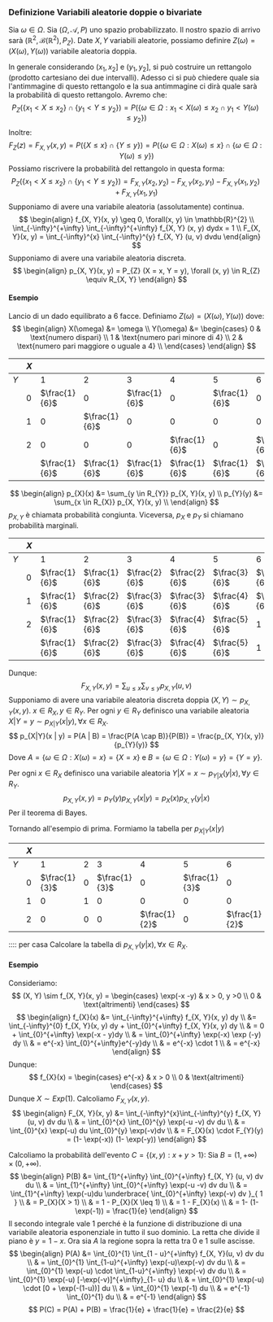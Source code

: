 ### Definizione Variabili aleatorie doppie o bivariate
Sia $\omega \in \Omega$. Sia $(\Omega, \mathcal{A}, P)$ uno spazio probabilizzato.
Il nostro spazio di arrivo sarà $(\mathbb{R}^{2}, \mathcal{B}(\mathbb{R}^{2}), P_{Z})$.
Date $X, Y$ variabili aleatorie, possiamo definire $Z(\omega) = (X(\omega), Y(\omega))$ variabile aleatoria doppia.

In generale considerando $(x_{1},x_{2}]$ e $(y_{1}, y_{2}]$, si può costruire un rettangolo (prodotto cartesiano dei due intervalli).
Adesso ci si può chiedere quale sia l'antimmagine di questo rettangolo e la sua antimmagine ci dirà quale sarà la probabilità di questo rettangolo. Avremo che:
$$
P_{Z} (\{x_{1}<X\leq x_{2} \} \cap \{ y_{1} < Y \leq y_{2} \}) = P(\{ \omega \in \Omega: x_{1} < X(\omega) \leq x_{2} \cap y_{1} < Y(\omega)\leq y_{2} \})
$$
Inoltre:
$$
F_{Z}(z) = F_{X, Y} (x, y) =   P(\{ X \leq x \} \cap \{ Y\leq y \}) = P(\{ \omega \in \Omega: X(\omega) \leq x \} \cap \{ \omega \in \Omega:Y(\omega) \leq y \})
$$
Possiamo riscrivere la probabilità del rettangolo in questa forma:
$$
P_{Z} (\{x_{1}<X\leq x_{2} \} \cap \{ y_{1} < Y \leq y_{2} \}) = F_{X, Y}(x_{2},y_{2}) - F_{X, Y}(x_{2},y_{1}) -F_{X,Y}(x_{1},y_{2}) + F_{X, Y}(x_{1},y_{1})
$$
Supponiamo di avere una variabile aleatoria (assolutamente) continua.
$$
\begin{align}
f_{X, Y}(x, y) \geq 0, \forall(x, y) \in \mathbb{R}^{2} \\
\int_{-\infty}^{+\infty} \int_{-\infty}^{+\infty} f_{X, Y} (x, y) dydx = 1 \\
F_{X, Y}(x, y) = \int_{-\infty}^{x} \int_{-\infty}^{y} f_{X, Y} (u, v) dvdu
\end{align}
$$
Supponiamo di avere una variabile aleatoria discreta.
$$
\begin{align}
p_{X, Y}(x, y) = P_{Z} (X = x, Y = y), \forall (x, y) \in R_{Z} \equiv R_{X, Y}
\end{align}
$$
#### Esempio
Lancio di un dado equilibrato a 6 facce. Definiamo $Z(\omega) = (X(\omega), Y(\omega))$ dove: 
$$
\begin{align}
X(\omega) &= \omega \\
Y(\omega) &= \begin{cases}
0 & \text{numero dispari} \\
1 & \text{numero pari minore di 4} \\
2 & \text{numero pari maggiore o uguale a 4} \\
\end{cases}
\end{align}
$$

|     | $X$ |               |               |               |               |               |               |               |
| --- | --- | ------------- | ------------- | ------------- | ------------- | ------------- | ------------- | ------------- |
| $Y$ |     | $1$           | $2$           | $3$           | $4$           | $5$           | $6$           |               |
|     | $0$ | $\frac{1}{6}$ | $0$           | $\frac{1}{6}$ | $0$           | $\frac{1}{6}$ | $0$           | $\frac{3}{6}$ |
|     | $1$ | $0$           | $\frac{1}{6}$ | $0$           | $0$           | $0$           | $0$           | $\frac{1}{6}$ |
|     | $2$ | $0$           | $0$           | $0$           | $\frac{1}{6}$ | $0$           | $\frac{1}{6}$ | $\frac{2}{6}$ |
|     |     | $\frac{1}{6}$ | $\frac{1}{6}$ | $\frac{1}{6}$ | $\frac{1}{6}$ | $\frac{1}{6}$ | $\frac{1}{6}$ |               |
$$
\begin{align}
p_{X}(x) &= \sum_{y \in R_{Y}} p_{X, Y}(x, y) \\
p_{Y}(y) &= \sum_{x \in R_{X}} p_{X, Y}(x, y) \\
\end{align}
$$
$p_{X, Y}$ è chiamata probabilità congiunta. Viceversa, $p_{X}$ e $p_{Y}$ si chiamano probabilità marginali.

|     | $X$ |               |               |               |               |               |               |               |
| --- | --- | ------------- | ------------- | ------------- | ------------- | ------------- | ------------- | ------------- |
| $Y$ |     | $1$           | $2$           | $3$           | $4$           | $5$           | $6$           |               |
|     | $0$ | $\frac{1}{6}$ | $\frac{1}{6}$ | $\frac{2}{6}$ | $\frac{2}{6}$ | $\frac{3}{6}$ | $\frac{3}{6}$ | $\frac{3}{6}$ |
|     | $1$ | $\frac{1}{6}$ | $\frac{2}{6}$ | $\frac{3}{6}$ | $\frac{3}{6}$ | $\frac{4}{6}$ | $\frac{4}{6}$ | $\frac{4}{6}$ |
|     | $2$ | $\frac{1}{6}$ | $\frac{2}{6}$ | $\frac{3}{6}$ | $\frac{4}{6}$ | $\frac{5}{6}$ | $1$           | $1$           |
|     |     | $\frac{1}{6}$ | $\frac{2}{6}$ | $\frac{3}{6}$ | $\frac{4}{6}$ | $\frac{5}{6}$ | $1$           |               |
Dunque:
$$
F_{X,Y} (x, y) = \sum_{u \leq x} \sum_{v \leq y} p_{X, Y} (u, v)
$$
Supponiamo di avere una variabile aleatoria discreta doppia $(X, Y) \sim p_{X, Y}(x, y)$. $x \in R_{X}, y \in R_{Y}$.
Per ogni $y \in R_{Y}$ definisco una variabile aleatoria $X|Y=y\sim p_{X|Y}(x | y), \forall x \in R_{X}$.
$$
p_{X|Y}(x | y) = P(A | B) = \frac{P(A \cap B)}{P(B)} = \frac{p_{X, Y}(x, y)}{p_{Y}(y)}
$$
Dove $A = \{ \omega \in \Omega: X (\omega) = x \} = \{ X = x \}$ e $B = \{ \omega \in \Omega : Y(\omega) = y \} = \{ Y = y \}$.

Per ogni $x \in R_{X}$ definisco una variabile aleatoria $Y|X=x\sim p_{Y|X}(y | x), \forall y \in R_{Y}$.
$$
p_{X,Y}(x, y) = p_{Y}(y)p_{X, Y}(x | y) = p_{X}(x)p_{X, Y}(y | x)
$$
Per il teorema di Bayes.

Tornando all'esempio di prima.
Formiamo la tabella per $p_{X|Y}(x | y)$

|     | $X$ |               |     |               |               |               |               |     |
| --- | --- | ------------- | --- | ------------- | ------------- | ------------- | ------------- | --- |
| $Y$ |     | $1$           | $2$ | $3$           | $4$           | $5$           | $6$           |     |
|     | $0$ | $\frac{1}{3}$ | $0$ | $\frac{1}{3}$ | $0$           | $\frac{1}{3}$ | $0$           | $1$ |
|     | $1$ | $0$           | $1$ | $0$           | $0$           | $0$           | $0$           | $1$ |
|     | $2$ | $0$           | $0$ | $0$           | $\frac{1}{2}$ | $0$           | $\frac{1}{2}$ | $1$ |
:::: per casa
Calcolare la tabella di $p_{X, Y}(y | x), \forall x \in R_{X}$.

#### Esempio
Consideriamo:
$$
(X, Y) \sim f_{X, Y}(x, y) = \begin{cases}
\exp(-x -y) & x > 0, y >0 \\
0 & \text{altrimenti}
\end{cases}
$$
$$
\begin{align}
f_{X}(x) &= \int_{-\infty}^{+\infty} f_{X, Y}(x, y) dy  \\
&= \int_{-\infty}^{0} f_{X, Y}(x, y) dy + \int_{0}^{+\infty} f_{X, Y}(x, y) dy \\
 & = 0 + \int_{0}^{+\infty} \exp(-x - y)dy \\
 & = \int_{0}^{+\infty} \exp(-x) \exp (-y) dy \\
 & = e^{-x} \int_{0}^{+\infty}e^{-y}dy \\
 & = e^{-x} \cdot 1 \\
 & = e^{-x}
\end{align}
$$
Dunque:
$$
f_{X}(x) = \begin{cases}
e^{-x}  & x > 0 \\
0  & \text{altrimenti}
\end{cases}
$$
Dunque $X \sim Exp(1)$.
Calcoliamo $F_{X, Y}(x, y)$.
$$
\begin{align}
F_{X, Y}(x, y) &= \int_{-\infty}^{x}\int_{-\infty}^{y} f_{X, Y}(u, v) dv du \\
 & = \int_{0}^{x} \int_{0}^{y} \exp(-u -v) dv du \\
 & = \int_{0}^{x} \exp(-u) du \int_{0}^{y} \exp(-v)dv \\
 & = F_{X}(x) \cdot F_{Y}(y) = (1- \exp(-x)) (1- \exp(-y))
\end{align}
$$

Calcoliamo la probabilità dell'evento $C = \{ (x, y) : x + y > 1 \}$:
Sia $B= (1, +\infty) \times (0, +\infty)$.
$$
\begin{align}
P(B) &= \int_{1}^{+\infty} \int_{0}^{+\infty} f_{X, Y} (u, v) dv du \\
 & = \int_{1}^{+\infty} \int_{0}^{+\infty} \exp(-u -v) dv du \\
 & = \int_{1}^{+\infty} \exp(-u)du \underbrace{ \int_{0}^{+\infty} \exp(-v) dv }_{ 1 }  \\
 & = P_{X}(X > 1) \\
 & = 1 - P_{X}(X \leq 1) \\
 & = 1 - F_{X}(x) \\
 & = 1- (1-\exp(-1)) = \frac{1}{e}
\end{align}
$$
Il secondo integrale vale $1$ perché è la funzione di distribuzione di una variabile aleatoria esponenziale in tutto il suo dominio.
La retta che divide il piano è $y = 1 - x$.
Ora sia $A$ la regione sopra la retta tra $0$ e $1$ sulle ascisse.
$$
\begin{align}
P(A) &= \int_{0}^{1} \int_{1 - u}^{+\infty} f_{X, Y}(u, v) dv du \\
 & = \int_{0}^{1} \int_{1-u}^{+\infty} \exp(-u)\exp(-v) dv du \\
 & = \int_{0}^{1} \exp(-u) \cdot \int_{1-u}^{+\infty} \exp(-v) dv du \\
 & = \int_{0}^{1} \exp(-u) [-\exp(-v)]^{+\infty}_{1- u} du \\
 & = \int_{0}^{1} \exp(-u) \cdot [0 + \exp(-(1-u))] du \\
 & = \int_{0}^{1} \exp(-1) du \\
 & = e^{-1} \int_{0}^{1} du  \\
 & = e^{-1}
\end{align}
$$
$$
P(C) = P(A) + P(B) = \frac{1}{e} + \frac{1}{e} = \frac{2}{e}
$$